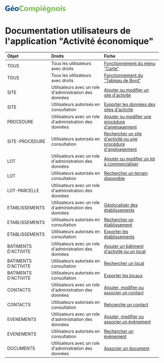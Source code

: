 ![picto](https://github.com/sigagglocompiegne/orga_gest_igeo/blob/master/doc/img/geocompiegnois_2020_reduit_v2.png)

# Documentation utilisateurs de l'application "Activité économique" #

|Objet|Droits|Fiche|
|:---|:---|:---|
|TOUS|Tous les utilisateurs avec droits|[Fonctionnement du menu "Carte"](app/doc_user_eco_menu_carte.md)|
|TOUS|Tous les utilisateurs avec droits|[Fonctionnement du "Tableau de Bord"](app/doc_user_eco_tab.md)|
|SITE|Utilisateurs avec un role d'administration des données|[Ajouter ou modifier un site d'activité](app/doc_user_eco_site_modif.md)|
|SITE|Utilisateurs autorisés en consultation|[Exporter les données des sites d'activité](app/doc_user_eco_export_site.md)|
|PROCEDURE|Utilisateurs avec un role d'administration des données|[Ajouter ou modifier une procédure d'aménagement ](app/doc_user_eco_proc_modif.md)|
|SITE-PROCEDURE|Utilisateurs autorisés en consultation|[Rechercher un site d'activité ou une procédure d'aménagement](app/doc_user_eco_site_rech.md)|
|LOT|Utilisateurs avec un role d'administration des données|[Ajouter ou modifier un lot à commercialiser](app/doc_user_eco_lot_modif.md)|
|LOT|Utilisateurs autorisés en consultation|[Rechercher un terrain disponible](app/doc_user_eco_terrain_rech.md)|
|LOT-PARCELLE|Utilisateurs avec un role d'administration des données|[](app/doc_user_eco_export_lot.md)|
|ETABLISSEMENTS|Utilisateurs avec un role d'administration des données|[Géolocaliser des établissements](app/doc_user_eco_etab_geoloc.md)|
|ETABLISSEMENTS|Utilisateurs autorisés en consultation|[Rechercher un établissement](app/doc_user_eco_etab_rech.md)|
|ETABLISSEMENTS|Utilisateurs autorisés en consultation|[Exporter les établissements](app/doc_user_eco_etab_export.md)|
|BATIMENTS D'ACTIVITE|Utilisateurs avec un role d'administration des données|[Ajouter un bâtiment d'activité ou un local](app/doc_user_eco_bati_modif.md)|
|BATIMENTS D'ACTIVITE|Utilisateurs autorisés en consultation|[Rechercher un local](app/doc_user_eco_local_rech.md)|
|BATIMENTS D'ACTIVITE|Utilisateurs autorisés en consultation|[Exporter les locaux](app/doc_user_eco_local_export.md)|
|CONTACTS|Utilisateurs avec un role d'administration des données|[Ajouter, modifier ou associer un contact](app/doc_user_eco_contact_modif.md)|
|CONTACTS|Utilisateurs autorisés en consultation|[Rehcerche un contact](app/doc_user_eco_contact_rech.md)|
|EVENEMENTS|Utilisateurs avec un role d'administration des données|[Ajouter, modifier ou associer un évènement](app/doc_user_eco_eve_modif.md)|
|EVENEMENTS|Utilisateurs autorisés en consultation|[Rechercher un évènement](app/doc_user_eco_contact_rech.md)|
|DOCUMENTS|Utilisateurs avec un role d'administration des données|[Associer un document]([app/doc_user_eco_contact_rech.md](https://geo.compiegnois.fr/portail/index.php/2020/06/09/comment-gerer-les-documents-lies/))|



